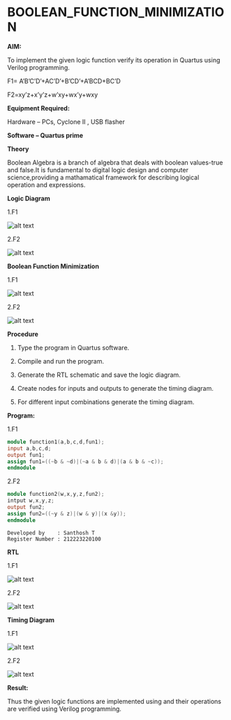 # BOOLEAN_FUNCTION_MINIMIZATION

**AIM:**

To implement the given logic function verify its operation in Quartus using Verilog programming.

F1= A’B’C’D’+AC’D’+B’CD’+A’BCD+BC’D 

F2=xy’z+x’y’z+w’xy+wx’y+wxy

**Equipment Required:**

Hardware – PCs, Cyclone II , USB flasher

**Software – Quartus prime**

**Theory**

Boolean Algebra is a branch of algebra that deals with boolean values-true and false.It is fundamental to digital logic design and computer science,providing a mathamatical framework for describing logical operation and expressions.

**Logic Diagram**

1.F1

![alt text](image.png)

2.F2

![alt text](image-1.png)

**Boolean Function Minimization**

1.F1

![alt text](image-2.png)


2.F2

![alt text](image-3.png)

**Procedure**

1.	Type the program in Quartus software.

2.	Compile and run the program.

3.	Generate the RTL schematic and save the logic diagram.

4.	Create nodes for inputs and outputs to generate the timing diagram.

5.	For different input combinations generate the timing diagram.


**Program:**

1.F1

```verilog
module function1(a,b,c,d,fun1);
input a,b,c,d;
output fun1;
assign fun1=((~b & ~d)|(~a & b & d)|(a & b & ~c));
endmodule
```

2.F2

```verilog
module function2(w,x,y,z,fun2);
intput w,x,y,z;
output fun2;
assign fun2=((~y & z)|(w & y)|(x &y));
endmodule
```
```
Developed by    : Santhosh T
Register Number : 212223220100
```
**RTL**

1.F1

![alt text](image-4.png)

2.F2

![alt text](image-6.png)

**Timing Diagram**

1.F1

![alt text](image-8.png)

2.F2

![alt text](image-7.png)

**Result:**

Thus the given logic functions are implemented using and their operations are verified using Verilog programming.


